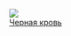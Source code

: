 ![](/books/sf_fantasy/Святослав%20Логинов/Черная%20кровь.jpg)  
[Черная кровь](/books/sf_fantasy/Святослав%20Логинов/Черная%20кровь)
